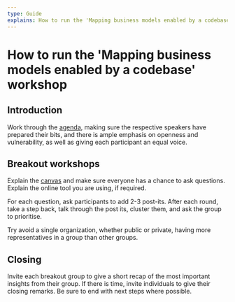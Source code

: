 ```yaml
---
type: Guide
explains: How to run the 'Mapping business models enabled by a codebase' workshop
---
```


# How to run the 'Mapping business models enabled by a codebase' workshop

## Introduction

Work through the [agenda](agenda-template.md), making sure the respective speakers have prepared their bits, and there is ample emphasis on openness and vulnerability, as well as giving each participant an equal voice.

## Breakout workshops

Explain the [canvas](Mapping-business-models-canvas-template.pdf) and make sure everyone has a chance to ask questions.
Explain the online tool you are using, if required.

For each question, ask participants to add 2-3 post-its.
After each round, take a step back, talk through the post its, cluster them, and ask the group to prioritise.

Try avoid a single organization, whether public or private, having more representatives in a group than other groups.

## Closing

Invite each breakout group to give a short recap of the most important insights from their group.
If there is time, invite individuals to give their closing remarks.
Be sure to end with next steps where possible.

